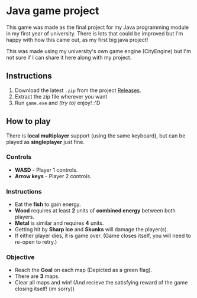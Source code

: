 # Java game project

This game was made as the final project for my Java programming module in my first year of university. There is lots that could be improved but I'm happy with how this came out, as my first big java project!

This was made using my university's own game engine (CityEngine) but I'm not sure if I can share it here along with my project.

## Instructions

1. Download the latest `.zip` from the project [Releases](https://github.com/hypercyte/pingu-seasons/releases/tag/1.0.1).
2. Extract the zip file wherever you want
3. Run `game.exe` and *(try to)* enjoy! :'D

## How to play

There is **local multiplayer** support (using the same keyboard), but can be played as **singleplayer** just fine.

### Controls

- **WASD** - Player 1 controls.
- **Arrow keys** - Player 2 controls.

### Instructions

- Eat the **fish** to gain energy.
- **Wood** requires at least **2** units of **combined energy** between both players.
- **Metal** is similar and requires **4** units.
- Getting hit by **Sharp Ice** and **Skunks** will damage the player(s).
- If either player dies, it is game over. (Game closes itself, you will need to re-open to retry.)

### Objective

- Reach the **Goal** on each map (Depicted as a green flag).
- There are **3** maps.
- Clear all maps and win! (And recieve the satisfying reward of the game closing itself! (im sorry))
